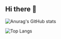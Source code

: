 ## Hi there 👋

![Anurag's GitHub stats](https://github-readme-stats.vercel.app/api?username=lucasvavon&show_icons=true&theme=dark)

![Top Langs](https://github-readme-stats-git-masterrstaa-rickstaa.vercel.app/api/top-langs/?username=lucasvavon)
